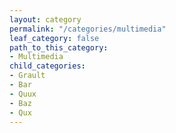 ```yaml
---
layout: category
permalink: "/categories/multimedia"
leaf_category: false
path_to_this_category:
- Multimedia
child_categories:
- Grault
- Bar
- Quux
- Baz
- Qux
---
```

